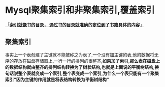# Mysql聚集索引和非聚集索引,覆盖索引



<u>**「索引就像书的目录， 通过书的目录就准确的定位到了书籍具体的内容」**</u>



## 聚集索引

​			事实上一个表创建了主键就不能被称之为表了,一个没有加主键的表,他的数据将无序的存放在磁盘存储器上,一行一行的排列的很整齐,**如果加了索引,那么表在磁盘上的数据结构就由整齐的排列结构转换为了树状结构,也就是上面说的平衡树结构,换句话说整个表就变成一个索引,整个表变成一个索引,为什么一个表只能有一个聚集索引"因为主键的作用就是将表结构转换为平衡树结构"**

